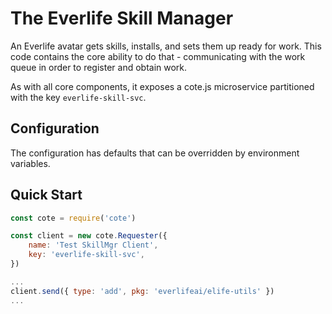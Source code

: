 # The Everlife Skill Manager

An Everlife avatar gets skills, installs, and sets them up ready for
work. This code contains the core ability to do that - communicating
with the work queue in order to register and obtain work.

As with all core components, it exposes a cote.js microservice
partitioned with the key `everlife-skill-svc`.

## Configuration
The configuration has defaults that can be overridden by environment
variables.


## Quick Start
```js
const cote = require('cote')

const client = new cote.Requester({
    name: 'Test SkillMgr Client',
    key: 'everlife-skill-svc',
})

...
client.send({ type: 'add', pkg: 'everlifeai/elife-utils' })
...

```

